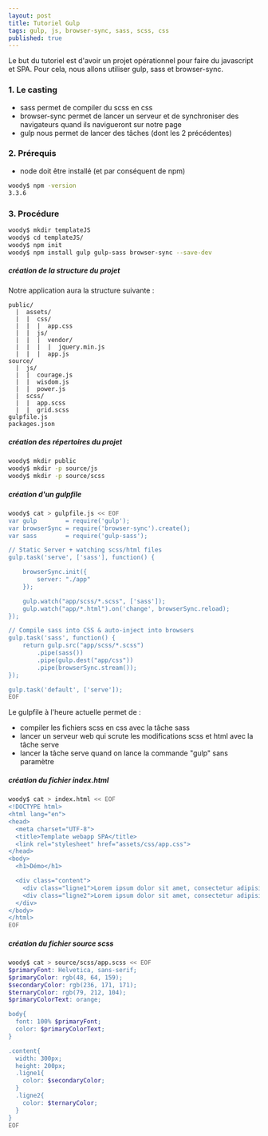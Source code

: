 ```yaml
---
layout: post
title: Tutoriel Gulp
tags: gulp, js, browser-sync, sass, scss, css
published: true
---
```


Le but du tutoriel est d'avoir un projet opérationnel pour faire du javascript et SPA.
Pour cela, nous allons utiliser gulp, sass et browser-sync.

### 1. Le casting

- sass permet de compiler du scss en css
- browser-sync permet de lancer un serveur et de synchroniser des navigateurs quand ils navigueront sur notre page
- gulp nous permet de lancer des tâches (dont les 2 précédentes)

### 2. Prérequis

- node doit être installé (et par conséquent de npm)

```bash
woody$ npm -version
3.3.6
```

### 3. Procédure

```bash
woody$ mkdir templateJS
woody$ cd templateJS/
woody$ npm init
woody$ npm install gulp gulp-sass browser-sync --save-dev
```

##### création de la structure du projet

Notre application aura la structure suivante :

```
public/
  |  assets/
  |  |  css/
  |  |  |  app.css
  |  |  js/
  |  |  |  vendor/
  |  |  |  |  jquery.min.js
  |  |  |  app.js
source/
  |  js/
  |  |  courage.js
  |  |  wisdom.js
  |  |  power.js
  |  scss/
  |  |  app.scss
  |  |  grid.scss
gulpfile.js
packages.json
```

##### création des répertoires du projet

```bash
woody$ mkdir public
woody$ mkdir -p source/js
woody$ mkdir -p source/scss
```

##### création d'un gulpfile

```bash
woody$ cat > gulpfile.js << EOF
var gulp        = require('gulp');
var browserSync = require('browser-sync').create();
var sass        = require('gulp-sass');

// Static Server + watching scss/html files
gulp.task('serve', ['sass'], function() {

    browserSync.init({
        server: "./app"
    });

    gulp.watch("app/scss/*.scss", ['sass']);
    gulp.watch("app/*.html").on('change', browserSync.reload);
});

// Compile sass into CSS & auto-inject into browsers
gulp.task('sass', function() {
    return gulp.src("app/scss/*.scss")
        .pipe(sass())
        .pipe(gulp.dest("app/css"))
        .pipe(browserSync.stream());
});

gulp.task('default', ['serve']);
EOF
```

Le gulpfile à l'heure actuelle permet de :

- compiler les fichiers scss en css avec la tâche sass
- lancer un serveur web qui scrute les modifications scss et html avec la tâche serve
- lancer la tâche serve quand on lance la commande "gulp" sans paramètre

##### création du fichier index.html

```bash
woody$ cat > index.html << EOF
<!DOCTYPE html>
<html lang="en">
<head>
  <meta charset="UTF-8">
  <title>Template webapp SPA</title>
  <link rel="stylesheet" href="assets/css/app.css">
</head>
<body>
  <h1>Démo</h1>

  <div class="content">
    <div class="ligne1">Lorem ipsum dolor sit amet, consectetur adipisicing elit. Culpa nobis porro nostrum, placeat deserunt maxime in, sequi illo aspernatur, vero omnis. Sit quia sunt atque dicta laudantium, minima voluptatibus labore.</div>
    <div class="ligne2">Lorem ipsum dolor sit amet, consectetur adipisicing elit. Laborum illum optio veniam deserunt, sunt quae blanditiis odio maxime quo incidunt, sed impedit tempore aut eligendi. Adipisci officia neque magni delectus.</div>
  </div>
</body>
</html>
EOF
```

##### création du fichier source scss

```bash
woody$ cat > source/scss/app.scss << EOF
$primaryFont: Helvetica, sans-serif;
$primaryColor: rgb(48, 64, 159);
$secondaryColor: rgb(236, 171, 171);
$ternaryColor: rgb(79, 212, 104);
$primaryColorText: orange;

body{
  font: 100% $primaryFont;
  color: $primaryColorText;
}

.content{
  width: 300px;
  height: 200px;
  .ligne1{
    color: $secondaryColor;
  }
  .ligne2{
    color: $ternaryColor;
  }
}
EOF
```
